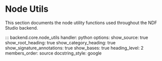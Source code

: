 # Node Utils

This section documents the node utility functions used throughout the NDF Studio backend.

::: backend.core.node_utils
    handler: python
    options:
      show_source: true
      show_root_heading: true
      show_category_heading: true
      show_signature_annotations: true
      show_bases: true
      heading_level: 2
      members_order: source
      docstring_style: google 